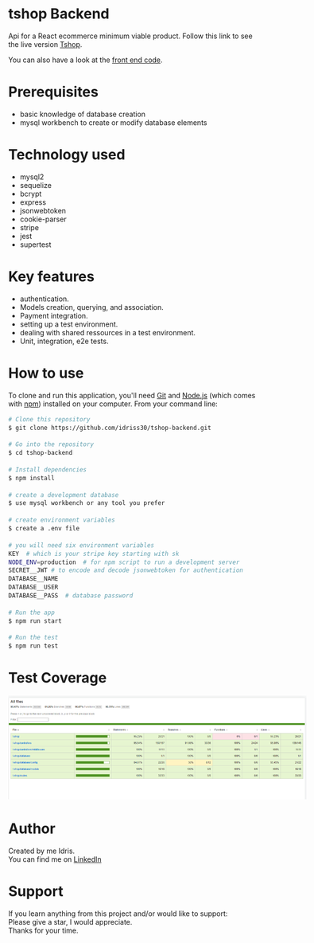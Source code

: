 # tshop Backend

Api for a React ecommerce minimum viable product.
Follow this link to see the live version [Tshop](https://idrisscissoko.com/tshop/).

You can also have a look at the [front end code](https://github.com/idriss30/t-shop).

# Prerequisites

- basic knowledge of database creation
- mysql workbench to create or modify database elements

# Technology used

- mysql2
- sequelize
- bcrypt
- express
- jsonwebtoken
- cookie-parser
- stripe
- jest
- supertest

# Key features

- authentication.
- Models creation, querying, and association.
- Payment integration.
- setting up a test environment.
- dealing with shared ressources in a test environment.
- Unit, integration, e2e tests.

# How to use

To clone and run this application, you'll need [Git](https://git-scm.com) and [Node.js](https://nodejs.org/en/download/) (which comes with [npm](http://npmjs.com)) installed on your computer. From your command line:

```bash
# Clone this repository
$ git clone https://github.com/idriss30/tshop-backend.git

# Go into the repository
$ cd tshop-backend

# Install dependencies
$ npm install

# create a development database
$ use mysql workbench or any tool you prefer

# create environment variables
$ create a .env file

# you will need six environment variables
KEY  # which is your stripe key starting with sk
NODE_ENV=production  # for npm script to run a development server
SECRET__JWT # to encode and decode jsonwebtoken for authentication
DATABASE__NAME
DATABASE__USER
DATABASE__PASS  # database password

# Run the app
$ npm run start

# Run the test
$ npm run test

```

# Test Coverage

<img
  src="./coverageImage.png"
  alt="coverage image"
  style="display: inline-block; margin: 0 auto; max-width: 600px; max-height:800px"/>

# Author

Created by me Idris.</br>
You can find me on [LinkedIn](https://www.linkedin.com/in/idrissciss/)

# Support

If you learn anything from this project and/or would like to support:</br>
Please give a star, I would appreciate.</br>
Thanks for your time.
